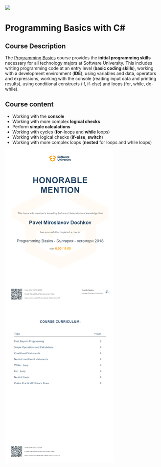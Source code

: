 ![](https://camo.githubusercontent.com/42a8354a436ef9f08168b5b971dbc7646ab3abfdf1056db81c3bdd5734b97e9f/68747470733a2f2f6e616b6f762e636f6d2f77702d636f6e74656e742f75706c6f6164732f323031342f30312f536f6674776172652d556e69766572736974792d4c6f676f2d626c75652d686f72697a6f6e74616c2e706e67)

# Programming Basics with C#

## Course Description


The [Programming Basics](https://softuni.bg/trainings/2158/programming-basics-bulgaria-october-2018) course provides the **initial programming skills** necessary for all technology majors at Software University. This includes writing programming code at an entry level (**basic coding skills**), working with a development environment (**IDE**), using variables and data, operators and expressions, working with the console (reading input data and printing results), using conditional constructs (if, if-else) and loops (for, while, do-while).


## Course content

-	Working with the **console**
-	Working with more complex **logical checks**
-	Perform **simple calculations**
-	Working with cycles (**for**-loops and **while** loops)
-	Working with logical checks (**if-else**, **switch**)
-	Working with more complex loops (**nested** for loops and while loops)

![](https://github.com/dochkoff/Programming-Basics/blob/main/Certificate.jpeg)
